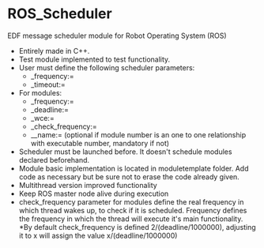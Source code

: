 # ROS_Scheduler
EDF message scheduler module for Robot Operating System (ROS)

+ Entirely made in C++.
+ Test module implemented to test functionality.
+ User must define the following scheduler parameters:
  * _frequency:=
  * _timeout:=
+ For modules:
  * _frequency:=
  * _deadline:=
  * _wce:=
  * _check_frequency:=
  * __name:= (optional if module number is an one to one relationship with executable number, mandatory if not)
+ Scheduler must be launched before. It doesn't schedule modules declared beforehand.
+ Module basic implementation is located in moduletemplate folder. Add code as necessary but be sure not to erase the code already given.
+ Multithread version improved functionality
+ Keep ROS master node alive during execution
+ check_frequency parameter for modules define the real frequency in which thread wakes up, to check if it is scheduled. Frequency defines the frequency in which the thread will execute it's main functionality.
  *By default check_frequency is defined 2/(deadline/1000000), adjusting it to x will assign the value x/(deadline/1000000)
